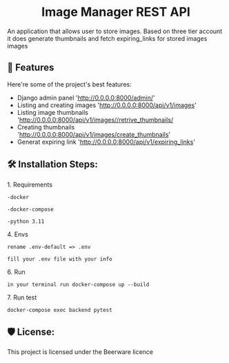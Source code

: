 <h1 id="title" align="center">Image Manager REST API</h1>

<p id="description">An application that allows user to store images. Based on three tier account it does generate thumbnails and fetch expiring_links for stored images images</p>

  
  
<h2>🧐 Features</h2>

Here're some of the project's best features:

*   Django admin panel 'http://0.0.0.0:8000/admin/'
*   Listing and creating images 'http://0.0.0.0:8000/api/v1/images'
*   Listing image thumbnails 'http://0.0.0.0:8000/api/v1/images//retrive_thumbnails/
*   Creating thumbnails 'http://0.0.0.0:8000/api/v1/images/create_thumbnails'
*   Generat expiring link 'http://0.0.0.0:8000/api/v1/expiring_links'

<h2>🛠️ Installation Steps:</h2>

<p>1. Requirements</p>

```
-docker
```

```
-docker-compose
```

```
-python 3.11
```

<p>4. Envs</p>

```
rename .env-default => .env 
```

```
fill your .env file with your info
```

<p>6. Run</p>

```
in your terminal run docker-compose up --build 
```

<p>7. Run test</p>

```
docker-compose exec backend pytest
```

<h2>🛡️ License:</h2>

This project is licensed under the Beerware licence